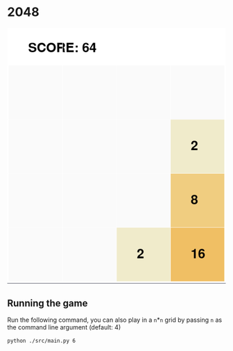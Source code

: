 # 2048

![moz](./screenshot.png "a title")

## Running the game
Run the following command, you can also play in a `n`*`n` grid by passing `n` as the command line argument (default: 4)
```
python ./src/main.py 6
```
